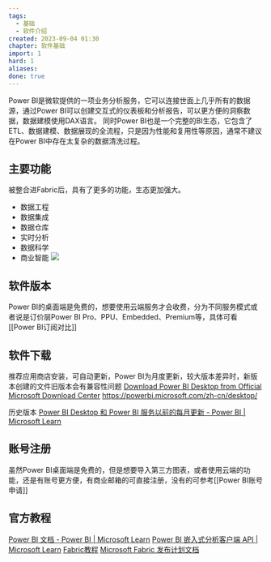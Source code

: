 ```yaml
---
tags:
  - 基础
  - 软件介绍
created: 2023-09-04 01:30
chapter: 软件基础
import: 1
hard: 1
aliases: 
done: true
---
```


Power BI是微软提供的一项业务分析服务，它可以连接世面上几乎所有的数据源，通过Power BI可以创建交互式的仪表板和分析报告，可以更方便的洞察数据，数据建模使用DAX语言。
同时Power BI也是一个完整的BI生态，它包含了ETL、数据建模、数据展现的全流程，只是因为性能和复用性等原因，通常不建议在Power BI中存在太复杂的数据清洗过程。
## 主要功能

被整合进Fabric后，具有了更多的功能，生态更加强大。
- 数据工程
- 数据集成
- 数据仓库
- 实时分析
- 数据科学
- 商业智能
![](https://s2.loli.net/2023/11/05/3fMByc8J6huNVOe.png)


## 软件版本
Power BI的桌面端是免费的，想要使用云端服务才会收费，分为不同服务模式或者说是订价层Power BI Pro、PPU、Embedded、Premium等，具体可看[[Power BI订阅对比]]

## 软件下载
推荐应用商店安装，可自动更新，Power BI为月度更新，较大版本差异时，新版本创建的文件旧版本会有兼容性问题
[Download Power BI Desktop from Official Microsoft Download Center](https://www.microsoft.com/zh-CN/download/details.aspx?id=58494)
https://powerbi.microsoft.com/zh-cn/desktop/

历史版本
[Power BI Desktop 和 Power BI 服务以前的每月更新 - Power BI | Microsoft Learn](https://learn.microsoft.com/zh-cn/power-bi/fundamentals/desktop-latest-update-archive?tabs=powerbi-desktop)


## 账号注册

虽然Power BI桌面端是免费的，但是想要导入第三方图表，或者使用云端的功能，还是有账号更方便，有商业邮箱的可直接注册，没有的可参考[[Power BI账号申请]]

## 官方教程
[Power BI 文档 - Power BI | Microsoft Learn](https://learn.microsoft.com/zh-cn/power-bi/)
[Power BI 嵌入式分析客户端 API | Microsoft Learn](https://learn.microsoft.com/zh-cn/javascript/api/overview/powerbi/)
[Fabric教程](https://learn.microsoft.com/zh-cn/training/paths/get-started-fabric/)
[Microsoft Fabric 发布计划文档](https://learn.microsoft.com/zh-cn/fabric/release-plan/)